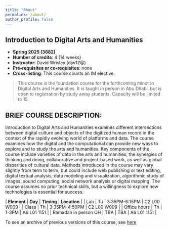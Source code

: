 ```yaml
---
title: "About"
permalink: /about/
author_profile: false
---
```


## Introduction to Digital Arts and Humanities

- **Spring 2025 (3682)**
- **Number of credits**: 4 (14 weeks)
- **Instructor**: David Wrisley (djw12@)
- **Pre-requisites or co-requisites**: none
- **Cross-listing**: This course counts an IM elective.

> This course is the foundation course for the forthcoming minor in Digital Arts and Humanities. It is taught in person in Abu Dhabi, but is open to registration by study away students. Capacity will be limited to 15. 


## BRIEF COURSE DESCRIPTION:

Introduction to Digital Arts and Humanities examines different intersections between digital culture and objects of the digitized human record in the context of the rapidly evolving world of platforms and data. The course examines how the digital and the computational can provide new ways to explore and to study the arts and humanities. Key components of the course include varieties of data in the arts and humanities, the synergies of thinking and doing, collaborative and project-based work, as well as global disparities of cultural data. Methods introduced in the course may vary slightly from term to term, but could include web publishing or text editing, digital textual analysis, data modeling and visualization, algorithmic study of images, sound computing, social network analysis or digital mapping. The course assumes no prior technical skills, but a willingness to explore new technologies is essential for success.


| **Element** | **Day** | **Timing** | **Location** | 
| Lab | Tu | 3:35PM-6:15PM | C2 L00 W009 |
| Class | Th | 3:35PM-4:50PM | C2 L00 W009 | 
| Office hours | Th | 1-3PM | A6 L01 1151 |
| Ramadan in person OH | TBA | TBA | A6 L01 1151 |


To see an archive of previous versions of this course, see <a href="https://daahnyuad.github.io/archive/" target="_blank">here</a>
